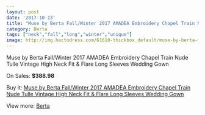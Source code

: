```yaml
---
layout: post
date: '2017-10-13'
title: "Muse by Berta Fall/Winter 2017 AMADEA Embroidery Chapel Train Nude Tulle Vintage High Neck Fit & Flare Long Sleeves Wedding Gown"
category: Berta
tags: ["neck","fall","long","winter","unique"]
image: http://img.hectodress.com/61610-thickbox_default/muse-by-berta-fall-winter-2017-amadea-embroidery-chapel-train-nude-tulle-vintage-high-neck-fit-flare-long-sleeves-wedding-gown.jpg
---
```

Muse by Berta Fall/Winter 2017 AMADEA Embroidery Chapel Train Nude Tulle Vintage High Neck Fit & Flare Long Sleeves Wedding Gown

On Sales: **$388.98**
<a href="https://www.hectodress.com/berta/19877-muse-by-berta-fall-winter-2017-amadea-embroidery-chapel-train-nude-tulle-vintage-high-neck-fit-flare-long-sleeves-wedding-gown.html"><amp-img layout="responsive" width="600" height="600" src="//img.hectodress.com/61610-thickbox_default/muse-by-berta-fall-winter-2017-amadea-embroidery-chapel-train-nude-tulle-vintage-high-neck-fit-flare-long-sleeves-wedding-gown.jpg" alt="Muse by Berta Fall/Winter 2017 AMADEA Embroidery Chapel Train Nude Tulle Vintage High Neck Fit & Flare Long Sleeves Wedding Gown 0" /></a>
<a href="https://www.hectodress.com/berta/19877-muse-by-berta-fall-winter-2017-amadea-embroidery-chapel-train-nude-tulle-vintage-high-neck-fit-flare-long-sleeves-wedding-gown.html"><amp-img layout="responsive" width="600" height="600" src="//img.hectodress.com/61614-thickbox_default/muse-by-berta-fall-winter-2017-amadea-embroidery-chapel-train-nude-tulle-vintage-high-neck-fit-flare-long-sleeves-wedding-gown.jpg" alt="Muse by Berta Fall/Winter 2017 AMADEA Embroidery Chapel Train Nude Tulle Vintage High Neck Fit & Flare Long Sleeves Wedding Gown 1" /></a>
<a href="https://www.hectodress.com/berta/19877-muse-by-berta-fall-winter-2017-amadea-embroidery-chapel-train-nude-tulle-vintage-high-neck-fit-flare-long-sleeves-wedding-gown.html"><amp-img layout="responsive" width="600" height="600" src="//img.hectodress.com/61613-thickbox_default/muse-by-berta-fall-winter-2017-amadea-embroidery-chapel-train-nude-tulle-vintage-high-neck-fit-flare-long-sleeves-wedding-gown.jpg" alt="Muse by Berta Fall/Winter 2017 AMADEA Embroidery Chapel Train Nude Tulle Vintage High Neck Fit & Flare Long Sleeves Wedding Gown 2" /></a>
<a href="https://www.hectodress.com/berta/19877-muse-by-berta-fall-winter-2017-amadea-embroidery-chapel-train-nude-tulle-vintage-high-neck-fit-flare-long-sleeves-wedding-gown.html"><amp-img layout="responsive" width="600" height="600" src="//img.hectodress.com/61612-thickbox_default/muse-by-berta-fall-winter-2017-amadea-embroidery-chapel-train-nude-tulle-vintage-high-neck-fit-flare-long-sleeves-wedding-gown.jpg" alt="Muse by Berta Fall/Winter 2017 AMADEA Embroidery Chapel Train Nude Tulle Vintage High Neck Fit & Flare Long Sleeves Wedding Gown 3" /></a>
<a href="https://www.hectodress.com/berta/19877-muse-by-berta-fall-winter-2017-amadea-embroidery-chapel-train-nude-tulle-vintage-high-neck-fit-flare-long-sleeves-wedding-gown.html"><amp-img layout="responsive" width="600" height="600" src="//img.hectodress.com/61611-thickbox_default/muse-by-berta-fall-winter-2017-amadea-embroidery-chapel-train-nude-tulle-vintage-high-neck-fit-flare-long-sleeves-wedding-gown.jpg" alt="Muse by Berta Fall/Winter 2017 AMADEA Embroidery Chapel Train Nude Tulle Vintage High Neck Fit & Flare Long Sleeves Wedding Gown 4" /></a>

Buy it: [Muse by Berta Fall/Winter 2017 AMADEA Embroidery Chapel Train Nude Tulle Vintage High Neck Fit & Flare Long Sleeves Wedding Gown](https://www.hectodress.com/berta/19877-muse-by-berta-fall-winter-2017-amadea-embroidery-chapel-train-nude-tulle-vintage-high-neck-fit-flare-long-sleeves-wedding-gown.html "Muse by Berta Fall/Winter 2017 AMADEA Embroidery Chapel Train Nude Tulle Vintage High Neck Fit & Flare Long Sleeves Wedding Gown")

View more: [Berta](https://www.hectodress.com/318-berta "Berta")